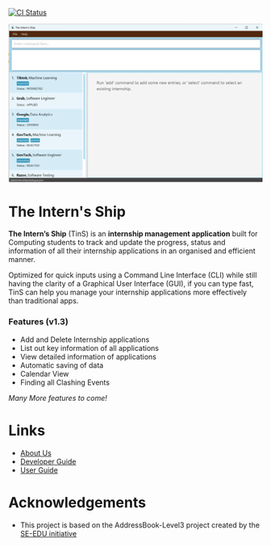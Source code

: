 [![CI Status](https://github.com/AY2223S2-CS2103T-W11-2/tp/workflows/Java%20CI/badge.svg)](https://github.com/AY2223S2-CS2103T-W11-2/tp/actions)

![Ui](docs/images/Ui-starting.png)

# The Intern's Ship

**The Intern’s Ship** (TinS) is an **internship management application** built for Computing students to track and update the progress, status and information of all their internship applications in an organised and efficient manner.

Optimized for quick inputs using a Command Line Interface (CLI) while still having the clarity of a Graphical User Interface (GUI), if you can type fast, TinS can help you manage your internship applications more effectively than traditional apps.

### Features (v1.3)
* Add and Delete Internship applications
* List out key information of all applications
* View detailed information of applications
* Automatic saving of data
* Calendar View
* Finding all Clashing Events

*Many More features to come!*

# Links

- [About Us](https://github.com/AY2223S2-CS2103T-W11-2/tp/blob/master/docs/AboutUs.md)
- [Developer Guide](https://github.com/AY2223S2-CS2103T-W11-2/tp/blob/master/docs/DeveloperGuide.md)
- [User Guide](https://github.com/AY2223S2-CS2103T-W11-2/tp/blob/master/docs/UserGuide.md)

# Acknowledgements

- This project is based on the AddressBook-Level3 project created by the [SE-EDU initiative](https://se-education.org)


